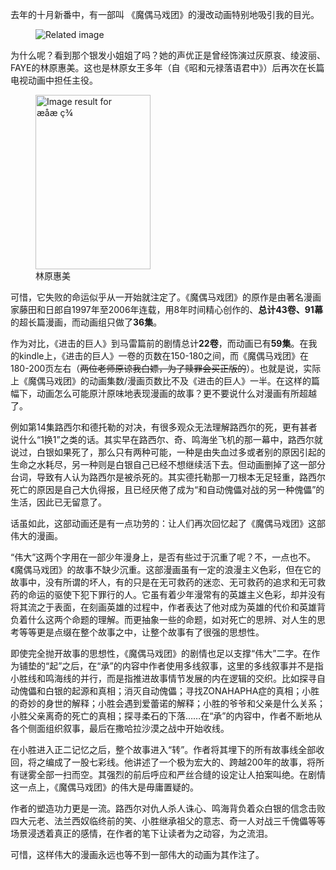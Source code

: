 
去年的十月新番中，有一部叫 《魔偶马戏团》的漫改动画特别地吸引我的目光。<figure class="wp-block-image">

![Related image](https://image.gcores.com/c57c5b7f-d9e7-434e-88de-a78fa889543f.jpg?x-oss-process=style/original_hsat2x) </figure> 

为什么呢？看到那个银发小姐姐了吗？她的声优正是曾经饰演过灰原哀、绫波丽、FAYE的林原惠美。这也是林原女王多年（自《昭和元禄落语君中》）后再次在长篇电视动画中担任主役。

<div class="wp-block-image">
  <figure class="aligncenter is-resized"><img src="http://img31.mtime.cn/ph/2016/08/25/114404.68927057_290X440X4.jpg" alt="Image result for æåæ ç¾" width="184" height="279" /><figcaption>林原惠美</figcaption></figure>
</div>

可惜，它失败的命运似乎从一开始就注定了。《魔偶马戏团》的原作是由著名漫画家藤田和日郎自1997年至2006年连载，用8年时间精心创作的、**总计43卷、91幕**的超长篇漫画，而动画组只做了**36集**。

作为对比，《进击的巨人》到马雷篇前的剧情总计**22卷**，而动画已有**59集**。在我的kindle上，《进击的巨人》一卷的页数在150-180之间，而《魔偶马戏团》在180-200页左右（<s>两位老师原谅我白嫖，为了赎罪会买正版的</s>）。也就是说，实际上《魔偶马戏团》的动画集数/漫画页数比不及《进击的巨人》一半。在这样的篇幅下，动画怎么可能原汁原味地表现漫画的故事？更不要说什么对漫画有所超越了。

例如第14集路西尔和德托勒的对决，有很多观众无法理解路西尔的死，更有甚者说什么“1换1”之类的话。其实早在路西尔、奇、鸣海坐飞机的那一幕中，路西尔就说过，白银如果死了，那么只有两种可能，一种是由失血过多或者别的原因引起的生命之水耗尽，另一种则是白银自己已经不想继续活下去。但动画删掉了这一部分台词，导致有人认为路西尔是被杀死的。其实德托勒那一刀根本无足轻重，路西尔死亡的原因是自己大仇得报，且已经厌倦了成为“和自动傀儡对战的另一种傀儡”的生活，因此已无留意了。

话虽如此，这部动画还是有一点功劳的：让人们再次回忆起了《魔偶马戏团》这部伟大的漫画。

“伟大”这两个字用在一部少年漫身上，是否有些过于沉重了呢？不，一点也不。《魔偶马戏团》的故事不缺少沉重。这部漫画虽有一定的浪漫主义色彩，但在它的故事中，没有所谓的坏人，有的只是在无可救药的迷恋、无可救药的追求和无可救药的命运的驱使下犯下罪行的人。它虽有着少年漫常有的英雄主义色彩，却并没有将其流之于表面，在刻画英雄的过程中，作者表达了他对成为英雄的代价和英雄背负着什么这两个命题的理解。而更抽象一些的命题，如对死亡的思辨、对人生的思考等等更是点缀在整个故事之中，让整个故事有了很强的思想性。

即使完全抛开故事的思想性，《魔偶马戏团》的剧情也足以支撑“伟大”二字。在作为铺垫的“起”之后，在“承”的内容中作者使用多线叙事，这里的多线叙事并不是指小胜线和鸣海线的并行，而是指推进故事情节发展的内在逻辑的交织。比如探寻自动傀儡和白银的起源和真相；消灭自动傀儡；寻找ZONAHAPHA症的真相；小胜的奇妙的身世的解释；小胜会遇到爱蕾诺的解释；小胜的爷爷和父亲是什么关系；小胜父亲离奇的死亡的真相；探寻柔石的下落……在“承”的内容中，作者不断地从各个侧面组织叙事，最后在撒哈拉沙漠之战中开始收线。

在小胜进入正二记忆之后，整个故事进入“转”。作者将其埋下的所有故事线全部收回，将之编成了一股七彩线。他讲述了一个极为宏大的、跨越200年的故事，将所有谜雾全部一扫而空。其强烈的前后呼应和严丝合缝的设定让人拍案叫绝。在剧情这一点上，《魔偶马戏团》的伟大是毋庸置疑的。

作者的塑造功力更是一流。路西尔对仇人杀人诛心、鸣海背负着众白银的信念击败四大元老、法兰西奴临终前的笑、小胜继承祖父的意志、奇一人对战三千傀儡等等场景浸透着真正的感情，在作者的笔下让读者为之动容，为之流泪。

可惜，这样伟大的漫画永远也等不到一部伟大的动画为其作注了。